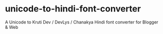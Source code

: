 # unicode-to-hindi-font-converter
A Unicode to Kruti Dev / DevLys / Chanakya Hindi font converter for Blogger &amp; Web
